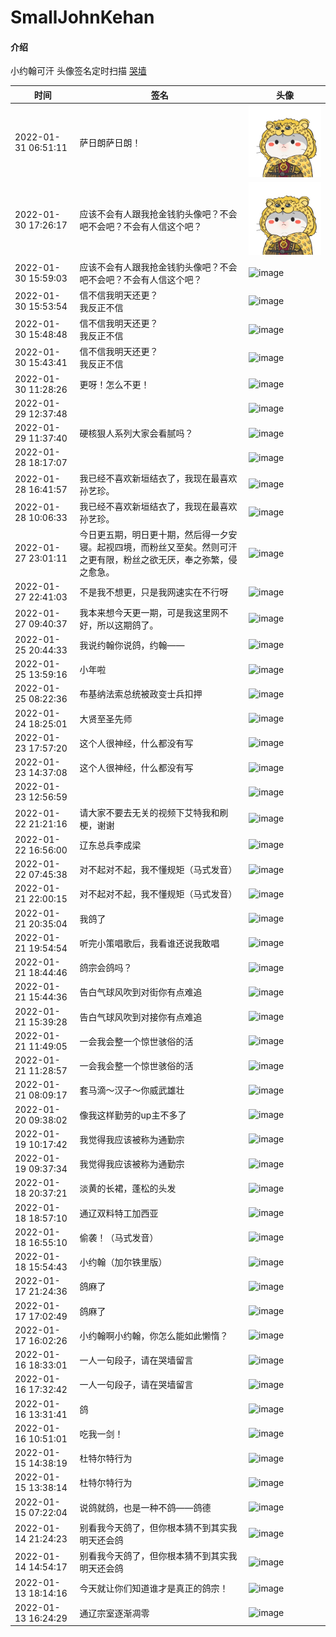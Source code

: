 # SmallJohnKehan

#### 介绍
小约翰可汗 头像签名定时扫描 [哭墙 ](https://gitee.com/nvyougakki/small-john-kehan/tree/master/crywal)

| 时间                | 签名             |                        头像                                  |
| ------------------- | ---------------- | ------------------------------------------------------------ |
| 2022-01-31 06:51:11 | 萨日朗萨日朗！ | ![image](https://raw.githubusercontent.com/nvyougakki/SmallJohnKehan/main/imgs/649d44b8167ab36a3226121be80b157d51588f55.jpg) |
| 2022-01-30 17:26:17 | 应该不会有人跟我抢金钱豹头像吧？不会吧不会吧？不会有人信这个吧？ | ![image](https://raw.githubusercontent.com/nvyougakki/SmallJohnKehan/main/imgs/649d44b8167ab36a3226121be80b157d51588f55.jpg) |
| 2022-01-30 15:59:03 | 应该不会有人跟我抢金钱豹头像吧？不会吧不会吧？不会有人信这个吧？ | ![image](https://gitee.com/nvyougakki/small-john-kehan/raw/master/imgs/649d44b8167ab36a3226121be80b157d51588f55.jpg) |
| 2022-01-30 15:53:54 | 信不信我明天还更？<br>我反正不信 | ![image](https://gitee.com/nvyougakki/small-john-kehan/raw/master/imgs/649d44b8167ab36a3226121be80b157d51588f55.jpg) |
| 2022-01-30 15:48:48 | 信不信我明天还更？<br>我反正不信 | ![image](https://gitee.com/nvyougakki/small-john-kehan/raw/master/imgs/649d44b8167ab36a3226121be80b157d51588f55.jpg) |
| 2022-01-30 15:43:41 | 信不信我明天还更？<br>我反正不信 | ![image](https://gitee.com/nvyougakki/small-john-kehan/raw/master/imgs/f084ea29ba138056490d72f3b10f89564a4357fc.jpg) |
| 2022-01-30 11:28:26 | 更呀！怎么不更！ | ![image](https://gitee.com/nvyougakki/small-john-kehan/raw/master/imgs/f084ea29ba138056490d72f3b10f89564a4357fc.jpg) |
| 2022-01-29 12:37:48 |  | ![image](https://gitee.com/nvyougakki/small-john-kehan/raw/master/imgs/92759758ddaac0e261f9975f1fc67659997e6c8e.jpg) |
| 2022-01-29 11:37:40 | 硬核狠人系列大家会看腻吗？ | ![image](https://gitee.com/nvyougakki/small-john-kehan/raw/master/imgs/92759758ddaac0e261f9975f1fc67659997e6c8e.jpg) |
| 2022-01-28 18:17:07 |  | ![image](https://gitee.com/nvyougakki/small-john-kehan/raw/master/imgs/92759758ddaac0e261f9975f1fc67659997e6c8e.jpg) |
| 2022-01-28 16:41:57 | 我已经不喜欢新垣结衣了，我现在最喜欢孙艺珍。 | ![image](https://gitee.com/nvyougakki/small-john-kehan/raw/master/imgs/92759758ddaac0e261f9975f1fc67659997e6c8e.jpg) |
| 2022-01-28 10:06:33 | 我已经不喜欢新垣结衣了，我现在最喜欢孙艺珍。 | ![image](https://gitee.com/nvyougakki/small-john-kehan/raw/master/imgs/d258a22642fb423b08f65a1ddb11f52045a332ca.jpg) |
| 2022-01-27 23:01:11 | 今日更五期，明日更十期，然后得一夕安寝。起视四境，而粉丝又至矣。然则可汗之更有限，粉丝之欲无厌，奉之弥繁，侵之愈急。 | ![image](https://gitee.com/nvyougakki/small-john-kehan/raw/master/imgs/d258a22642fb423b08f65a1ddb11f52045a332ca.jpg) |
| 2022-01-27 22:41:03 | 不是我不想更，只是我网速实在不行呀 | ![image](https://gitee.com/nvyougakki/small-john-kehan/raw/master/imgs/d258a22642fb423b08f65a1ddb11f52045a332ca.jpg) |
| 2022-01-27 09:40:37 | 我本来想今天更一期，可是我这里网不好，所以这期鸽了。 | ![image](https://gitee.com/nvyougakki/small-john-kehan/raw/master/imgs/d258a22642fb423b08f65a1ddb11f52045a332ca.jpg) |
| 2022-01-25 20:44:33 | 我说约翰你说鸽，约翰—— | ![image](https://gitee.com/nvyougakki/small-john-kehan/raw/master/imgs/6ad48159359c4ee4833bd86d439bc6d2e3804849.jpg) |
| 2022-01-25 13:59:16 | 小年啦 | ![image](https://gitee.com/nvyougakki/small-john-kehan/raw/master/imgs/6ad48159359c4ee4833bd86d439bc6d2e3804849.jpg) |
| 2022-01-25 08:22:36 | 布基纳法索总统被政变士兵扣押 | ![image](https://gitee.com/nvyougakki/small-john-kehan/raw/master/imgs/6ad48159359c4ee4833bd86d439bc6d2e3804849.jpg) |
| 2022-01-24 18:25:01 | 大贤至圣先师 | ![image](https://gitee.com/nvyougakki/small-john-kehan/raw/master/imgs/97f71e004e29f96dce731225d3b5c4f3aa67140a.jpg) |
| 2022-01-23 17:57:20 | 这个人很神经，什么都没有写 | ![image](https://gitee.com/nvyougakki/small-john-kehan/raw/master/imgs/3491ea9921be233609b90fbda7663d59e208a2d6.jpg) |
| 2022-01-23 14:37:08 | 这个人很神经，什么都没有写 | ![image](https://gitee.com/nvyougakki/small-john-kehan/raw/master/imgs/86c21ccd5f7b16018344fdd34091c2a7fcee8b56.jpg) |
| 2022-01-23 12:56:59 |  | ![image](https://gitee.com/nvyougakki/small-john-kehan/raw/master/imgs/86c21ccd5f7b16018344fdd34091c2a7fcee8b56.jpg) |
| 2022-01-22 21:21:16 | 请大家不要去无关的视频下艾特我和刷梗，谢谢 | ![image](https://gitee.com/nvyougakki/small-john-kehan/raw/master/imgs/86c21ccd5f7b16018344fdd34091c2a7fcee8b56.jpg) |
| 2022-01-22 16:56:00 | 辽东总兵李成梁 | ![image](https://gitee.com/nvyougakki/small-john-kehan/raw/master/imgs/14891bb6e4b1c65c31b9e4c3ce44dec152abe3a2.jpg) |
| 2022-01-22 07:45:38 | 对不起对不起，我不懂规矩（马式发音） | ![image](https://gitee.com/nvyougakki/small-john-kehan/raw/master/imgs/748c2057591613652c91f5bf01cd427e9260f62b.jpg) |
| 2022-01-21 22:00:15 | 对不起对不起，我不懂规矩（马式发音） | ![image](https://gitee.com/nvyougakki/small-john-kehan/raw/master/imgs/3406e2fa77c0da2d73dfc9f99620391cb4bea776.jpg) |
| 2022-01-21 20:35:04 | 我鸽了 | ![image](https://gitee.com/nvyougakki/small-john-kehan/raw/master/imgs/3406e2fa77c0da2d73dfc9f99620391cb4bea776.jpg) |
| 2022-01-21 19:54:54 | 听完小策唱歌后，我看谁还说我敢唱 | ![image](https://gitee.com/nvyougakki/small-john-kehan/raw/master/imgs/5529a05d08f2e16eee3233549a16cb853b809cf9.jpg) |
| 2022-01-21 18:44:46 | 鸽宗会鸽吗？ | ![image](https://gitee.com/nvyougakki/small-john-kehan/raw/master/imgs/5529a05d08f2e16eee3233549a16cb853b809cf9.jpg) |
| 2022-01-21 15:44:36 | 告白气球风吹到对街你有点难追 | ![image](https://gitee.com/nvyougakki/small-john-kehan/raw/master/imgs/5529a05d08f2e16eee3233549a16cb853b809cf9.jpg) |
| 2022-01-21 15:39:28 | 告白气球风吹到对接你有点难追 | ![image](https://gitee.com/nvyougakki/small-john-kehan/raw/master/imgs/5529a05d08f2e16eee3233549a16cb853b809cf9.jpg) |
| 2022-01-21 11:49:05 | 一会我会整一个惊世骇俗的活 | ![image](https://gitee.com/nvyougakki/small-john-kehan/raw/master/imgs/5529a05d08f2e16eee3233549a16cb853b809cf9.jpg) |
| 2022-01-21 11:28:57 | 一会我会整一个惊世骇俗的活 | ![image](https://gitee.com/nvyougakki/small-john-kehan/raw/master/imgs/ac27791485ccbd7aa9525b6becb063db7c0f59b3.jpg) |
| 2022-01-21 08:09:17 | 套马滴～汉子～你威武雄壮 | ![image](https://gitee.com/nvyougakki/small-john-kehan/raw/master/imgs/ac27791485ccbd7aa9525b6becb063db7c0f59b3.jpg) |
| 2022-01-20 09:38:02 | 像我这样勤劳的up主不多了 | ![image](https://gitee.com/nvyougakki/small-john-kehan/raw/master/imgs/f99751e97c9f6c6619d4284b0e1e1d199bd7be0a.jpg) |
| 2022-01-19 10:17:42 | 我觉得我应该被称为通勤宗 | ![image](https://gitee.com/nvyougakki/small-john-kehan/raw/master/imgs/f99751e97c9f6c6619d4284b0e1e1d199bd7be0a.jpg) |
| 2022-01-19 09:37:34 | 我觉得我应该被称为通勤宗 | ![image](https://gitee.com/nvyougakki/small-john-kehan/raw/master/imgs/0a95976d29eed8689ad93b52fdbf364d5830ebbf.jpg) |
| 2022-01-18 20:37:21 | 淡黄的长裙，蓬松的头发 | ![image](https://gitee.com/nvyougakki/small-john-kehan/raw/master/imgs/0a95976d29eed8689ad93b52fdbf364d5830ebbf.jpg) |
| 2022-01-18 18:57:10 | 通辽双料特工加西亚 | ![image](https://gitee.com/nvyougakki/small-john-kehan/raw/master/imgs/618f2da5fa32ee529efd210667260bbf131356fb.jpg) |
| 2022-01-18 16:55:10 | 偷袭！（马式发音） | ![image](https://gitee.com/nvyougakki/small-john-kehan/raw/master/imgs/e925042c017e8bb0b3adc759fbdce442b96ff9e4.jpg) |
| 2022-01-18 15:54:43 | 小约翰（加尔铁里版） | ![image](https://gitee.com/nvyougakki/small-john-kehan/raw/master/imgs/e925042c017e8bb0b3adc759fbdce442b96ff9e4.jpg) |
| 2022-01-17 21:24:36 | 鸽麻了 | ![image](https://gitee.com/nvyougakki/small-john-kehan/raw/master/imgs/b7b626124d9efa7394b75ef3e8bf4fd7b183e468.jpg) |
| 2022-01-17 17:02:49 | 鸽麻了 | ![image](https://gitee.com/nvyougakki/small-john-kehan/raw/master/imgs/e11c4204bd1b5561eaa1bac185bb4c7a90f1669c.jpg) |
| 2022-01-17 16:02:26 | 小约翰啊小约翰，你怎么能如此懒惰？ | ![image](https://gitee.com/nvyougakki/small-john-kehan/raw/master/imgs/e11c4204bd1b5561eaa1bac185bb4c7a90f1669c.jpg) |
| 2022-01-16 18:33:01 | 一人一句段子，请在哭墙留言 | ![image](https://gitee.com/nvyougakki/small-john-kehan/raw/master/imgs/e11c4204bd1b5561eaa1bac185bb4c7a90f1669c.jpg) |
| 2022-01-16 17:32:42 | 一人一句段子，请在哭墙留言 | ![image](https://gitee.com/nvyougakki/small-john-kehan/raw/master/imgs/63466ade3ba37cf7926c2fdf25e3701218924b64.jpg) |
| 2022-01-16 13:31:41 | 鸽 | ![image](https://gitee.com/nvyougakki/small-john-kehan/raw/master/imgs/63466ade3ba37cf7926c2fdf25e3701218924b64.jpg) |
| 2022-01-16 10:51:01 | 吃我一剑！ | ![image](https://gitee.com/nvyougakki/small-john-kehan/raw/master/imgs/63466ade3ba37cf7926c2fdf25e3701218924b64.jpg) |
| 2022-01-15 14:38:19 | 杜特尔特行为 | ![image](https://gitee.com/nvyougakki/small-john-kehan/raw/master/imgs/63466ade3ba37cf7926c2fdf25e3701218924b64.jpg) |
| 2022-01-15 13:38:14 | 杜特尔特行为 | ![image](https://gitee.com/nvyougakki/small-john-kehan/raw/master/imgs/7a3168f2b8651f4880ee778c541bc0ec931618a7.jpg) |
| 2022-01-15 07:22:04 | 说鸽就鸽，也是一种不鸽——鸽德 | ![image](https://gitee.com/nvyougakki/small-john-kehan/raw/master/imgs/e9d023c72bc52ccc20091aaba4ebb2a996706833.jpg) |
| 2022-01-14 21:24:23 | 别看我今天鸽了，但你根本猜不到其实我明天还会鸽 | ![image](https://gitee.com/nvyougakki/small-john-kehan/raw/master/imgs/e9d023c72bc52ccc20091aaba4ebb2a996706833.jpg) |
| 2022-01-14 14:54:17 | 别看我今天鸽了，但你根本猜不到其实我明天还会鸽 | ![image](https://gitee.com/nvyougakki/small-john-kehan/raw/master/imgs/6183548a51b75d4bde9c4de3196ce02b6d8fdd22.jpg) |
| 2022-01-13 18:14:16 | 今天就让你们知道谁才是真正的鸽宗！ | ![image](https://gitee.com/nvyougakki/small-john-kehan/raw/master/imgs/6183548a51b75d4bde9c4de3196ce02b6d8fdd22.jpg) |
| 2022-01-13 16:24:29 | 通辽宗室逐渐凋零 | ![image](https://gitee.com/nvyougakki/small-john-kehan/raw/master/imgs/cb024a203b2bb76f50990d10778a8ca2682e74e5.jpg) |
